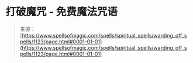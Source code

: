 <!--yml

category: 未分类

date: 2024-06-12 18:33:58

-->

# 打破魔咒 - 免费魔法咒语

> 来源：[https://www.spellsofmagic.com/spells/spiritual_spells/warding_off_spells/1123/page.html#0001-01-01](https://www.spellsofmagic.com/spells/spiritual_spells/warding_off_spells/1123/page.html#0001-01-01)
